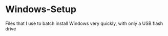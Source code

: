 # Windows-Setup
Files that I use to batch install Windows very quickly, with only a USB flash drive
